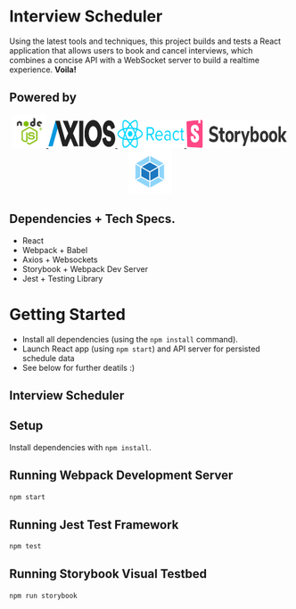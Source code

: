 #
# Interview Scheduler 

Using the latest tools and techniques, this project builds and tests a React application that allows users to book and cancel interviews, which combines a concise API with a WebSocket server to build a realtime experience.
**Voila!** 

## Powered by

<p align="center">
  <a href="https://github.com/othneildrew/Best-README-Template">
    <img src="https://github.com/kabica/scheduler/blob/master/img/node.png?raw=true" alt="Logo" width="60" height="60">
    <img src="https://github.com/kabica/scheduler/blob/master/img/axis.png?raw=true" alt="Logo" width="120" height="50">
    <img src="https://github.com/kabica/scheduler/blob/master/img/reactL.png?raw=true" alt="Logo" width="120" height="50">
    <img src="https://github.com/kabica/scheduler/blob/master/img/storybook.png?raw=true" alt="Logo" width="180" height="50">
    <img src="https://github.com/kabica/scheduler/blob/master/img/webpack.png?raw=true" alt="Logo" width="80" height="80">
  </a>
</p>


## Dependencies + Tech Specs.

- React
- Webpack + Babel
- Axios + Websockets
- Storybook + Webpack Dev Server
- Jest + Testing Library 


###



# Getting Started

- Install all dependencies (using the `npm install` command).
- Launch React app (using `npm start`) and API server for persisted schedule data
- See below for further deatils :) 




## Interview Scheduler

## Setup

Install dependencies with `npm install`.

## Running Webpack Development Server

```sh
npm start
```

## Running Jest Test Framework

```sh
npm test
```

## Running Storybook Visual Testbed

```sh
npm run storybook
```
